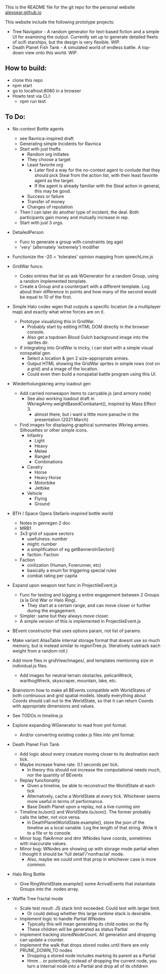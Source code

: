 This is the README file for the git repo for the personal website [alexpear.github.io](https://alexpear.github.io)

This website include the following prototype projects:
- Tree Navigator - A random generator for text-based fiction and a simple UI for examining the output. Currently set up to generate detailed fleets of scifi starships, but the design is very flexible. WIP.
- Death Planet Fish Tank - A simulated world of endless battle. A top-down view onto this world. WIP.

## How to build:
- clone this repo
- npm start
- go to localhost:8080 in a browser
- Howto test via CLI:
  - npm run test

## To Do:
- No-context Bottle agents
  - see Ravnica-inspired draft
  - Generating simple Incidents for Ravnica 
  - Start with just thefts
    - Random org initiates
    - They choose a target
    - Least favorite org 
      - Later find a way for the no-context agent to conlude that they should pick Steal from the action list, with their least favorite agent as the target.
      - If the agent is already familiar with the Steal action in general, this may be good.
    - Success or failure
    - Transfer of money
    - Changes of reputation
  - Then I can later do another type of incident, the deal. Both participants gain money and mutually increase in rep. 
  - Start with just 3 orgs. 

- DetailedPerson
  - Func to generate a group with constraints (eg age)
  - 'very' (alternately 'extremely') modifier

- Functionize the -20 = 'tolerates' opinion mapping from speechLine.js

- GridWar funcs:
  - Codex entries that let us ask WGenerator for a random Group, using a random implemented template.
  - Create a Group and a counterpart with a different template. Log about their difference in points and how many of the second would be equal to 10 of the first.

- Simple Halo codex wgen that outputs a specific location (ie a multiplayer map) and exactly what wtree forces are on it.
  - Prototype visualizing this in GridWar.
    - Probably start by editing HTML DOM directly in the browser console.
    - Also get a topdown Blood Gulch background image into the sprites dir.
  - If integrating into GridWar is tricky, i can start with a simple visual nonspatial gen.
    - Select a location & gen 2 size-appropriate armies.
    - Output HTML showing the GridWar sprites in simple rows (not on a grid) and a image of the location.
    - Could even then build a nonspatial battle program using this UI.

- Wiederholungskrieg army loadout gen
  - Add carried nonweapon items to carryable.js (and armory node)
    - See also working loadout draft in WkriegArmy.weightBasedCombatant(), inspired by Mass Effect 3.
      - almost there, but i want a little more panache in the presentation (2021 March)
  - Find images for displaying graphical summaries Wkrieg armies. Silhouettes or other simple icons.
    - Infantry
      - Light
      - Heavy
      - Melee
      - Ranged
      - Combinations
    - Cavalry
      - Horse
      - Heavy Horse
      - Motorbike
      - Jetbike
    - Vehicle
      - Flying
      - Ground

- BTH / Space Opera Stellaris-inspired bottle world
  - Notes in genregen 2 doc
  - MRB1
  - 3x3 grid of square sectors
    - usefulness: number
    - might: number
    - a simplification of eg getBannersInSector()
    - faction: Faction
  - Faction
    - civilization (Human, Forerunner, etc)
    - basically a enum for triggering special rules
    - combat rating per capita

- Expand upon weapon test func in ProjectileEvent.js
  - Func for testing and logging a entire engagement between 2 Groups (a la Grid War or Halo Ring).
    - They start at a certain range, and can move closer or further during the engagement.
  - Simpler: same but they always move closer.
  - A simple version of this is implemented in ProjectileEvent.js

- BEvent constructor that uses options param, not list of params.

- Make variant AliasTable internal storage format that doesnt use so much memory, but is instead similar to regionTree.js. (Iteratively subtrack each weight from a random roll.)

- Add more files in gridView/images/, and templates mentioning size in individual.js files. 
  - Add images for neutral terrain obstacles. pelicanWreck, warthogWreck, skyscraper, mountain, lake, etc.

- Brainstorm how to make all BEvents compatible with WorldStates of both continuous and grid spatial models. Ideally everything about Coords should call out to the WorldState, so that it can return Coords with appropriate dimensions and values.

- See TODOs in timeline.js

- Explore expanding WGenerator to read from yml format.
  - And/or converting existing codex js files into yml format.

- Death Planet Fish Tank
  - Add logic about every creature moving closer to its destination each tick.
  - Maybe increase frame rate. 0.1 seconds per tick.
    - In theory this should not increase the computational needs much, nor the quantity of BEvents
  - Replay functionality
    - Given a timeline, be able to reconstruct the WorldState at each tick
    - Alternatively, cache a WorldState at every tick. Whichever seems more useful in terms of performance.
    - Base Death Planet upon a replay, not a live-running sim
  - Timeline.toJson() and WorldState.toJson(). The former probably calls the latter, not vice versa.
    - In DeathPlanetWorldState.example(), store the json of the timeline as a local variable. Log the length of that string. Write it to a file or to console.
  - Minor bug: flakArmor and dmr WNodes have coords, sometimes with inaccurate values.
  - Minor bug: WNodes are showing up with storage mode partial when i thought it should be 'full detail'/'nonfractal' mode.
    - Also, maybe we could omit that prop in whichever case is more common.

- Halo Ring Bottle
  - Give RingWorldState.example() some ArrivalEvents that instantiate Groups into the .nodes array.

- Waffle Tree fractal mode
  - Scale test result: JS stack limit exceeded. Could test with larger limit.
    - Or could debug whether this large runtime stack is desirable.
  - Implement logic to handle Partial WNodes
    - Typically this will mean generating its child nodes on the fly
    - These children will be generated as status Partial
  - Implement tracking storedNodeCount. All generation and dropping can update a counter.
  - Implement the walk that drops stored nodes until there are only PRUNE_DOWN_TO nodes
    - Dropping a stored node includes marking its parent as a Partial
    - Hmm .. or potentially, instead of dropping the current node, you turn a internal node into a Partial and drop all of its children

